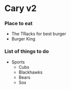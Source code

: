 # Cary v2

### Place to eat
- The TRacks for best burger
- Burger King

### List of things to do
- Sports
  - Cubs
  - Blackhawks
  - Bears
  - Sox
